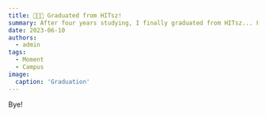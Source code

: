 ```yaml
---
title: 👩🏻‍🎓 Graduated from HITsz!
summary: After four years studying, I finally graduated from HITsz... Farewell my friends!
date: 2023-06-10
authors:
  - admin
tags:
  - Moment
  - Campus
image:
  caption: 'Graduation'
---
```


Bye!